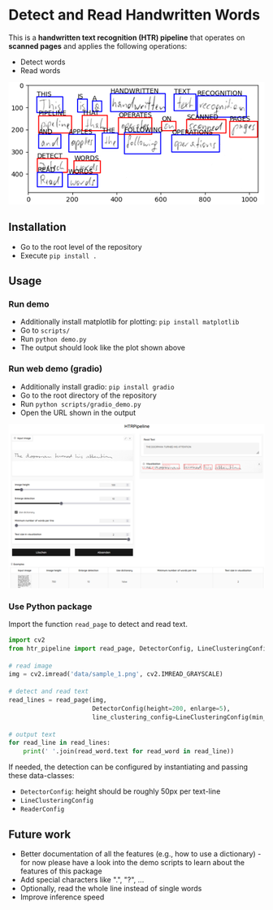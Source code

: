 # Detect and Read Handwritten Words

This is a **handwritten text recognition (HTR) pipeline** that operates on **scanned pages** and applies the following
operations:

* Detect words
* Read words

![example](./doc/example.png)

## Installation

* Go to the root level of the repository
* Execute `pip install .`

## Usage

### Run demo

* Additionally install matplotlib for plotting: `pip install matplotlib`
* Go to `scripts/`
* Run `python demo.py`
* The output should look like the plot shown above

### Run web demo (gradio)

* Additionally install gradio: `pip install gradio`
* Go to the root directory of the repository
* Run `python scripts/gradio_demo.py`
* Open the URL shown in the output

![example](./doc/gradio.png)

### Use Python package

Import the function `read_page` to detect and read text.

````python
import cv2
from htr_pipeline import read_page, DetectorConfig, LineClusteringConfig

# read image
img = cv2.imread('data/sample_1.png', cv2.IMREAD_GRAYSCALE)

# detect and read text
read_lines = read_page(img, 
                       DetectorConfig(height=200, enlarge=5), 
                       line_clustering_config=LineClusteringConfig(min_words_per_line=2))

# output text
for read_line in read_lines:
    print(' '.join(read_word.text for read_word in read_line))
````


If needed, the detection can be configured by instantiating and passing these data-classes:

* `DetectorConfig`: height should be roughly 50px per text-line
* `LineClusteringConfig`
* `ReaderConfig`


## Future work
* Better documentation of all the features (e.g., how to use a dictionary) - for now please have a look into the demo scripts to learn about the features of this package
* Add special characters like ".", "?", ...
* Optionally, read the whole line instead of single words
* Improve inference speed